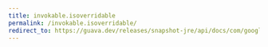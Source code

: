 ```yaml
---
title: invokable.isoverridable
permalink: /invokable.isoverridable/
redirect_to: https://guava.dev/releases/snapshot-jre/api/docs/com/google/common/reflect/Invokable.html#isOverridable--
---
```

